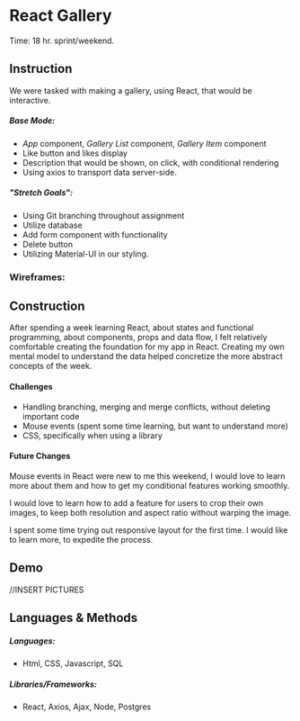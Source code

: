 # React Gallery

Time: 18 hr. sprint/weekend.

## Instruction
We were tasked with making a gallery, using React, that would be interactive.

##### Base Mode:
- *App* component, *Gallery List* component, *Gallery Item* component
- Like button and likes display
- Description that would be shown, on click, with conditional rendering
- Using axios to transport data server-side.

##### "Stretch Goals":
- Using Git branching throughout assignment
- Utilize database
- Add form component with functionality
- Delete button
- Utilizing Material-UI in our styling.

### Wireframes:

## Construction
After spending a week learning React, about states and functional programming, about components, props and data flow, I felt relatively comfortable creating the foundation for my app in React. Creating my own mental model to understand the data helped concretize the more abstract concepts of the week. 

#### Challenges
- Handling branching, merging and merge conflicts, without deleting important code
- Mouse events (spent some time learning, but want to understand more)
- CSS, specifically when using a library

#### Future Changes
Mouse events in React were new to me this weekend, I would love to learn more about them and how to get my conditional features working smoothly. 

I would love to learn how to add a feature for users to crop their own images, to keep both resolution and aspect ratio without warping the image.

I spent some time trying out responsive layout for the first time. I would like to learn more, to expedite the process.

## Demo
//INSERT PICTURES

## Languages & Methods
##### Languages: 
- Html, CSS, Javascript, SQL
##### Libraries/Frameworks:
- React, Axios, Ajax, Node, Postgres